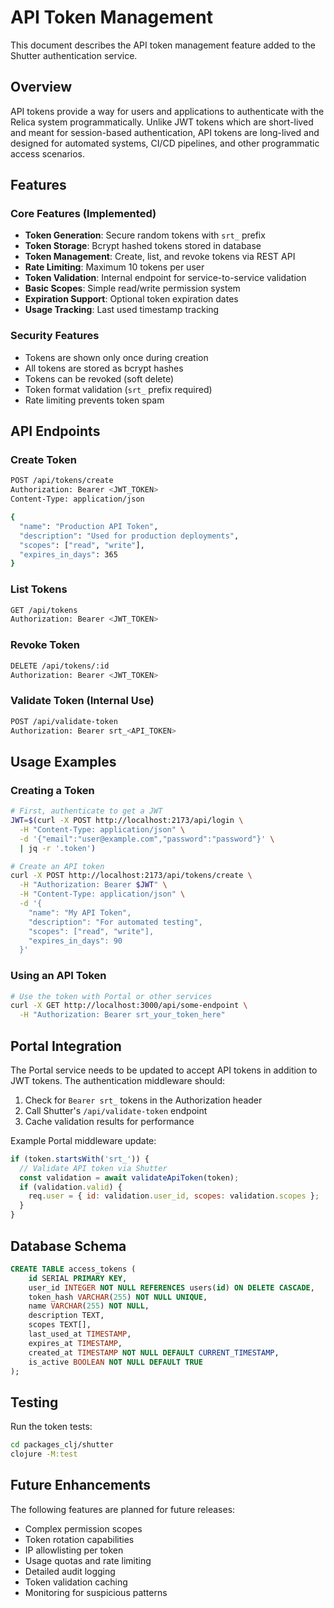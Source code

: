 # API Token Management

This document describes the API token management feature added to the Shutter authentication service.

## Overview

API tokens provide a way for users and applications to authenticate with the Relica system programmatically. Unlike JWT tokens which are short-lived and meant for session-based authentication, API tokens are long-lived and designed for automated systems, CI/CD pipelines, and other programmatic access scenarios.

## Features

### Core Features (Implemented)
- **Token Generation**: Secure random tokens with `srt_` prefix
- **Token Storage**: Bcrypt hashed tokens stored in database
- **Token Management**: Create, list, and revoke tokens via REST API
- **Rate Limiting**: Maximum 10 tokens per user
- **Token Validation**: Internal endpoint for service-to-service validation
- **Basic Scopes**: Simple read/write permission system
- **Expiration Support**: Optional token expiration dates
- **Usage Tracking**: Last used timestamp tracking

### Security Features
- Tokens are shown only once during creation
- All tokens are stored as bcrypt hashes
- Tokens can be revoked (soft delete)
- Token format validation (`srt_` prefix required)
- Rate limiting prevents token spam

## API Endpoints

### Create Token
```bash
POST /api/tokens/create
Authorization: Bearer <JWT_TOKEN>
Content-Type: application/json

{
  "name": "Production API Token",
  "description": "Used for production deployments",
  "scopes": ["read", "write"],
  "expires_in_days": 365
}
```

### List Tokens
```bash
GET /api/tokens
Authorization: Bearer <JWT_TOKEN>
```

### Revoke Token
```bash
DELETE /api/tokens/:id
Authorization: Bearer <JWT_TOKEN>
```

### Validate Token (Internal Use)
```bash
POST /api/validate-token
Authorization: Bearer srt_<API_TOKEN>
```

## Usage Examples

### Creating a Token
```bash
# First, authenticate to get a JWT
JWT=$(curl -X POST http://localhost:2173/api/login \
  -H "Content-Type: application/json" \
  -d '{"email":"user@example.com","password":"password"}' \
  | jq -r '.token')

# Create an API token
curl -X POST http://localhost:2173/api/tokens/create \
  -H "Authorization: Bearer $JWT" \
  -H "Content-Type: application/json" \
  -d '{
    "name": "My API Token",
    "description": "For automated testing",
    "scopes": ["read", "write"],
    "expires_in_days": 90
  }'
```

### Using an API Token
```bash
# Use the token with Portal or other services
curl -X GET http://localhost:3000/api/some-endpoint \
  -H "Authorization: Bearer srt_your_token_here"
```

## Portal Integration

The Portal service needs to be updated to accept API tokens in addition to JWT tokens. The authentication middleware should:

1. Check for `Bearer srt_` tokens in the Authorization header
2. Call Shutter's `/api/validate-token` endpoint
3. Cache validation results for performance

Example Portal middleware update:
```javascript
if (token.startsWith('srt_')) {
  // Validate API token via Shutter
  const validation = await validateApiToken(token);
  if (validation.valid) {
    req.user = { id: validation.user_id, scopes: validation.scopes };
  }
}
```

## Database Schema

```sql
CREATE TABLE access_tokens (
    id SERIAL PRIMARY KEY,
    user_id INTEGER NOT NULL REFERENCES users(id) ON DELETE CASCADE,
    token_hash VARCHAR(255) NOT NULL UNIQUE,
    name VARCHAR(255) NOT NULL,
    description TEXT,
    scopes TEXT[],
    last_used_at TIMESTAMP,
    expires_at TIMESTAMP,
    created_at TIMESTAMP NOT NULL DEFAULT CURRENT_TIMESTAMP,
    is_active BOOLEAN NOT NULL DEFAULT TRUE
);
```

## Testing

Run the token tests:
```bash
cd packages_clj/shutter
clojure -M:test
```

## Future Enhancements

The following features are planned for future releases:
- Complex permission scopes
- Token rotation capabilities
- IP allowlisting per token
- Usage quotas and rate limiting
- Detailed audit logging
- Token validation caching
- Monitoring for suspicious patterns